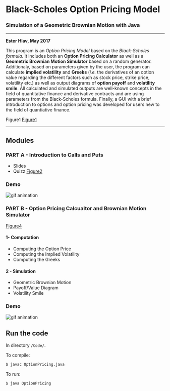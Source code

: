 # Black-Scholes Option Pricing Model
### Simulation of a Geometric Brownian Motion with Java
---

**Ester Hlav, May 2017**

This program is an *Option Pricing Model* based on the *Black-Scholes formula*. It includes both an **Option Pricing Calculator** as well as a  **Geometric Brownian Motion Simulator** based on a random generator. 
Additionaly, based on parameters given by the user, the program can calculate **implied volatility** and **Greeks** (*i.e.* the derivatives of an option value regarding the different factors such as stock price, strike price, volatility etc.) as well as output diagrams of **option payoff** and **volatility smile**. 
All calculated and simulated outputs are well-known concepts in the field of quantitative finance and derivative contracts and are using parameters from the Black-Scholes formula.
Finally, a GUI with a brief introduction to options and option pricing was developed for users new to the field of quantiative finance.


Figure1
[Figure1](Figure1.png)


---

## Modules

### PART A - Introduction to Calls and Puts
 - Slides
 - Quizz
[Figure2](Figure2.png)

### Demo
![gif animation](https://github.com/EsterHlav/Black-Scholes-Option-Pricing-Model/raw/master/QuizzHD.gif "overview")

### PART B - Option Pricing Calcualtor and Brownian Motion Simulator
[Figure4](Figure4.png)
#### 1- Computation
 - Computing the Option Price
 - Computing the Implied Volatility
 - Computing the Greeks

#### 2 - Simulation
 - Geometric Brownian Motion
 - Payoff/Value Diagram
 - Volatility Smile

### Demo
![gif animation](https://github.com/EsterHlav/Black-Scholes-Option-Pricing-Model/raw/master/OptionPricing.gif "overview")

## Run the code
In directory ```/Code/```.

To compile:
```bash
$ javac OptionPricing.java
```

To run:
```bash
$ java OptionPricing
```
